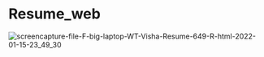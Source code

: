 # Resume_web
![screencapture-file-F-big-laptop-WT-Visha-Resume-649-R-html-2022-01-15-23_49_30](https://user-images.githubusercontent.com/87908817/149634442-d7a01ab7-9d32-4361-8be0-0fec77573cfc.png)
